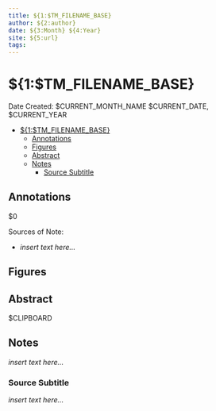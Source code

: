 ```yaml
---
title: ${1:$TM_FILENAME_BASE}
author: ${2:author}
date: ${3:Month} ${4:Year}
site: ${5:url}
tags: 
---
```

<script type="text/javascript"
        src="https://cdnjs.cloudflare.com/ajax/libs/mathjax/2.7.0/MathJax.js?config=TeX-AMS_CHTML">
</script>
<script type="text/x-mathjax-config">
	MathJax.Ajax.config.path["Extra"] = "https://jmanthony3.github.io/Codes/MathJax/extensions/TeX",
	MathJax.Hub.Queue(["Typeset",MathJax.Hub]);
	MathJax.Hub.Config({
		TeX: {
			equationNumbers: {
				autoNumber: "AMS"
			},
			extensions: [
				"[Extra]/Taylor.js",
				"[Extra]/NumericalMethods.js"
			]
		},
		tex2jax: {
			inlineMath: [["$", "$"], ["\\(", "\\)"]],
			blockMath: [["$$", "$$"], ["\\[", "\\]"]],
		},
});
</script>
<!-- %%%%%%%% Document Metadata %%%%%%%% -->
# ${1:$TM_FILENAME_BASE}

Date Created: $CURRENT_MONTH_NAME $CURRENT_DATE, $CURRENT_YEAR

- [${1:$TM_FILENAME_BASE}](#1tm_filename_base)
	- [Annotations](#annotations)
	- [Figures](#figures)
	- [Abstract](#abstract)
	- [Notes](#notes)
		- [Source Subtitle](#source-subtitle)
<!-- %%%%%%%%%%%%%%%%%%%%%%%%%%%%%% -->





<!-- START WRITING BELOW -->





<!-- %%%%%%%%%%%%%%%%%%%%%%%%%%%%%% -->
## Annotations
$0

Sources of Note:
- *insert text here$\dots$*

## Figures

## Abstract
$CLIPBOARD

## Notes
*insert text here$\dots$*

### Source Subtitle
*insert text here$\dots$*
<!-- %%%%%%%%%%%%%%%%%%%%%%%%%%%%%% -->





<!-- %%%%%%%% End Document %%%%%%%% -->